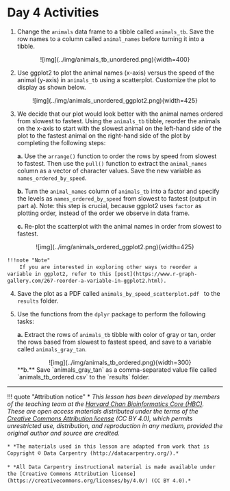 # Day 4 Activities

1. Change the `animals` data frame to a tibble called `animals_tb`. Save the row names to a column called `animal_names` before turning it into a tibble.
<center>
![img](../img/animals_tb_unordered.png){width=400}
</center>
	
2. Use ggplot2 to plot the animal names (x-axis) versus the speed of the animal (y-axis) in `animals_tb` using a scatterplot. Customize the plot to display as shown below.
<center>
![img](../img/animals_unordered_ggplot2.png){width=425}
</center>

3. We decide that our plot would look better with the animal names ordered from slowest to fastest. Using the `animals_tb` tibble, reorder the animals on the x-axis to start with the slowest animal on the left-hand side of the plot to the fastest animal on the right-hand side of the plot by completing the following steps:

	**a.** Use the `arrange()` function to order the rows by speed from slowest to fastest. Then use the `pull()` function to extract the `animal_names` column as a vector of character values. Save the new variable as `names_ordered_by_speed`.

	**b.** Turn the `animal_names` column of `animals_tb` into a factor and specify the levels as `names_ordered_by_speed` from slowest to fastest (output in part a). Note: this step is crucial, because ggplot2 uses `factor` as plotting order, instead of the order we observe in data frame.
	
	**c.** Re-plot the scatterplot with the animal names in order from slowest to fastest.
<center>	
![img](../img/animals_ordered_ggplot2.png){width=425}
</center>

	!!!note "Note"
		If you are interested in exploring other ways to reorder a variable in ggplot2, refer to this [post](https://www.r-graph-gallery.com/267-reorder-a-variable-in-ggplot2.html).


4. Save the plot as a PDF called `animals_by_speed_scatterplot.pdf ` to the `results` folder.

5. Use the functions from the `dplyr` package to perform the following tasks:

	**a.** Extract the rows of `animals_tb` tibble with color of gray or tan, order the rows based from slowest to fastest speed, and save to a variable called `animals_gray_tan`.
	<center>
  	![img](../img/animals_tb_ordered.png){width=300}
	</center>
	**b.** Save `animals_gray_tan` as a comma-separated value file called `animals_tb_ordered.csv` to the `results` folder.	
	


***

!!! quote "Attribution notice"
    * *This lesson has been developed by members of the teaching team at the [Harvard Chan Bioinformatics Core (HBC)](http://bioinformatics.sph.harvard.edu/). These are open access materials distributed under the terms of the [Creative Commons Attribution license](https://creativecommons.org/licenses/by/4.0/) (CC BY 4.0), which permits unrestricted use, distribution, and reproduction in any medium, provided the original author and source are credited.*

    * *The materials used in this lesson are adapted from work that is Copyright © Data Carpentry (http://datacarpentry.org/).*
    
    * *All Data Carpentry instructional material is made available under the [Creative Commons Attribution license](https://creativecommons.org/licenses/by/4.0/) (CC BY 4.0).*

